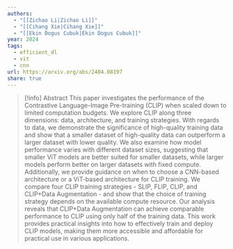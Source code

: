 ```yaml
---
authors:
  - "[[Zichao Li|Zichao Li]]"
  - "[[Cihang Xie|Cihang Xie]]"
  - "[[Ekin Dogus Cubuk|Ekin Dogus Cubuk]]"
year: 2024
tags:
  - efficient_dl
  - vit
  - cnn
url: https://arxiv.org/abs/2404.08197
share: true
---
```

> [!info] Abstract
> This paper investigates the performance of the Contrastive Language-Image Pre-training (CLIP) when scaled down to limited computation budgets. We explore CLIP along three dimensions: data, architecture, and training strategies. With regards to data, we demonstrate the significance of high-quality training data and show that a smaller dataset of high-quality data can outperform a larger dataset with lower quality. We also examine how model performance varies with different dataset sizes, suggesting that smaller ViT models are better suited for smaller datasets, while larger models perform better on larger datasets with fixed compute. Additionally, we provide guidance on when to choose a CNN-based architecture or a ViT-based architecture for CLIP training. We compare four CLIP training strategies - SLIP, FLIP, CLIP, and CLIP+Data Augmentation - and show that the choice of training strategy depends on the available compute resource. Our analysis reveals that CLIP+Data Augmentation can achieve comparable performance to CLIP using only half of the training data. This work provides practical insights into how to effectively train and deploy CLIP models, making them more accessible and affordable for practical use in various applications.
